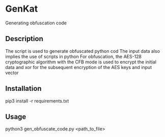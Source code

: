 # GenKat
Generating obfuscation code
## Description
The script is used to generate obfuscated python cod
The input data also implies the use of scripts in python
For obfuscation, the AES-128 cryptographic algorithm with the CFB mode is used to encrypt the initial data and xor for the subsequent encryption of the AES keys and input vector
## Installation
pip3 install -r requirements.txt
## Usage
python3 gen_obfuscate_code.py <path_to_file> 
